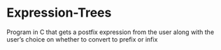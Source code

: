# Expression-Trees
Program in C that gets a postfix expression from the user along with the user’s choice on whether to convert to prefix or infix
